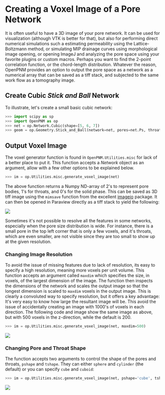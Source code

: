 # Creating a Voxel Image of a Pore Network

It is often useful to have a 3D image of your pore network.  It can be used for visualization (although VTK is better for that), but also for performing direct numerical simulations such a estimating permeability using the Lattice-Boltzmann method, or simulating MIP drainage curves using morphological image opening, or opening ImageJ and analyzing the pore space using your favorite plugins or custom macros.  Perhaps you want to find the 2-point correlation function, or the chord-length distribution.  Whatever the reason, OpenPNM provides an option to output the pore space as a network as a numerical array that can be saved as a tiff stack, and subjected to the same work flow as a tomography image.  

## Create Cubic *Stick and Ball* Network

To illustrate, let's create a small basic cubic network:

``` python
>>> import scipy as sp
>>> import OpenPNM as op
>>> net = op.Network.Cubic(shape=[5, 6, 7])
>>> geom = op.Geometry.Stick_and_Ball(network=net, pores=net.Ps, throats=net.Ts)

```

## Output Voxel Image

The voxel generator function is found in ```OpenPNM.Utilities.misc``` for lack of a better place to put it.  This function accepts a *Network* object as an argument, allow with a few other options to be explained below.

``` python
>>> im = op.Utilities.misc.generate_voxel_image(net)

```

The above function returns a Numpy ND-array of 2's to represent pore bodies, 1's for throats, and 0's for the solid phase.  This can be saved as 3D tiff image using the ```mimsave``` function from the excellent [imageio](https://imageio.github.io/) package.  It can then be opened in Paraview directly as a tiff stack to yield the following:

![](https://i.imgur.com/obDUqEx.png)

Sometimes it's not possible to resolve all the features in some networks, especially when the pore size distribution is wide.  For instance, there is a small pore in the top left corner that is only a few voxels, and it's throats, which are even smaller, are not visible since they are too small to show up at the given resolution.

### Changing Image Resolution

To avoid the issue of missing features due to lack of resolution, its easy to specify a high resolution, meaning more voxels per unit volume. This function accepts an argument called ```maxdim``` which specifies the size, in voxels, of the largest dimension of the image.  The function then inspects the dimensions of the network and scales the output image so that the longest dimension is scaled to ```maxdim``` voxels in the output image.  This is clearly a convoluted way to specify resolution, but it offers a key advantage: It's very easy to know how large the resultant image will be.  This avoid the issue of accidentally creating an image with 1000's of voxels in each direction.  The following code and image show the same image as above, but with 500 voxels in the z-direction, while the default is 200.

``` python
>>> im = op.Utilities.misc.generate_voxel_image(net, maxdim=500)

```

![](http://i.imgur.com/ZDtPvwz.png)

### Changing Pore and Throat Shape

The function accepts two arguments to control the shape of the pores and throats, ```pshape``` and ```tshape```.  They can either ```sphere``` and ```cylinder``` (the default) or you can specify ```cube``` and ```cuboid```:

``` python
>>> im = op.Utilities.misc.generate_voxel_image(net, pshape='cube', tshape='cuboid')

```

![](https://i.imgur.com/hAMWicU.png)
